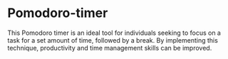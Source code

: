 # Pomodoro-timer
This Pomodoro timer is an ideal tool for individuals seeking to focus on a task for a set amount of time, followed by a break. By implementing this technique, productivity and time management skills can be improved.
